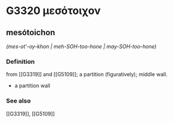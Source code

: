 # G3320 μεσότοιχον

## mesótoichon

_(mes-ot'-oy-khon | meh-SOH-too-hone | may-SOH-too-hone)_

### Definition

from [[G3319]] and [[G5109]]; a partition (figuratively); middle wall.

- a partition wall

### See also

[[G3319]], [[G5109]]

